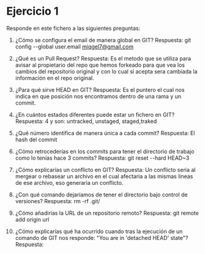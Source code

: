 
Ejercicio 1
===========
Responde en este fichero a las siguientes preguntas: 

1. ¿Cómo se configura el email de manera global en GIT?
Respuesta: git config --global user.email miqgel7@gmail.com 

2. ¿Qué es un Pull Request?
Respuesta: Es el metodo que se utiliza para avisar al propietario del repo que hemos forkeado para que vea los cambios del repositorio original y con lo cual si acepta sera cambiada la información en el repo original.

3. ¿Para qué sirve HEAD en GIT?
Respuesta: Es el puntero el cual nos indica en que posición nos encontramos dentro de una rama y un commit.

4. ¿En cuántos estados diferentes puede estar un fichero en GIT?
Respuesta: 4 y son:  untracked, unstaged, staged,traked

5. ¿Qué número identifica de manera única a cada commit?
Respuesta: El hash del commit

6. ¿Cómo retrocederías en los commits para tener el directorio de trabajo como lo tenías hace 3 commits?
Respuesta: git reset --hard HEAD~3

7. ¿Cómo explicarías un conflicto en GIT?
Respuesta: Un conflicto seria al mergear o rebasear un archivo en el cual afectaria a las mismas lineas de ese archivo, eso generaria un conflicto.

8. ¿Con qué comando dejaríamos de tener el directorio bajo control de versiones?
Respuesta: rm -rf .git/

9. ¿Cómo añadirías la URL de un repositorio remoto?
Respuesta: git remote add origin url

10. ¿Cómo explicarías qué ha ocurrido cuando tras la ejecución de un comando de GIT nos responde: "You are in 'detached HEAD' state"?
Respuesta: 
